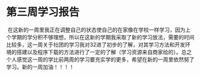 # 第三周学习报告
&nbsp;在这新的一周里我正在调整自己的状态使自己的在家像在学校一样学习，因为上个学期的学分积不够理想，所以在这新的学期我采取了新的学习放法，需要的时间比较多，这一周关于社团的学习我对32进了初步的了解，对其学习方法和开发环境的搭建以及程序下载的方法进行了一定的了解（学习资源来自商家给的）。总之个人感觉这一周的学比前两周的学习要充实学的更多，希望在新的一周里依然努了学习。新的一周加油！！！！
